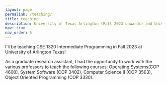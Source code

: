 ```yaml
---
layout: page
permalink: /teaching/
title: teaching
description: University of Texas Arlington (Fall 2023 onwards) and University of Central Florida(Fall 2017 - Fall 2019)
nav: true
nav_order: 5
---
```


<!-- For now, this page is assumed to be a static description of your courses. You can convert it to a collection similar to `_projects/` so that you can have a dedicated page for each course.

Organize your courses by years, topics, or universities, however you like! -->

I'll be teaching CSE 1320 Intermediate Programming in Fall 2023 at University of Arlington Texas!

As a graduate research assistant, I had the opportunity to work with the various professors to teach the following courses: Operating Systems(COP 4600), System Software (COP 3402), Computer Science II (COP 3503), Object Oriented Programming (COP 3330).
